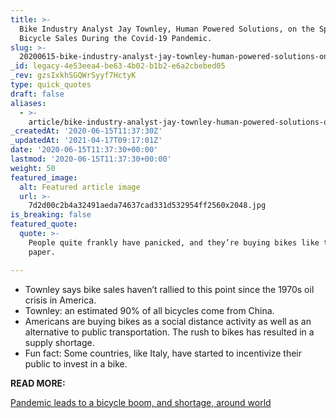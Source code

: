 ```yaml
---
title: >-
  Bike Industry Analyst Jay Townley, Human Powered Solutions, on the Spike in
  Bicycle Sales During the Covid-19 Pandemic.
slug: >-
  20200615-bike-industry-analyst-jay-townley-human-powered-solutions-on-the-spike-in-bicycle-sales-during-the-covid-19-pandemic
_id: legacy-4e53eea4-be63-4b02-b1b2-e6a2cbebed05
_rev: gzsIxkhSGQWrSyyf7HctyK
type: quick_quotes
draft: false
aliases:
  - >-
    article/bike-industry-analyst-jay-townley-human-powered-solutions-on-the-spike-in-bicycle-sales-during-the-covid-19-pandemic/
_createdAt: '2020-06-15T11:37:30Z'
_updatedAt: '2021-04-17T09:17:01Z'
date: '2020-06-15T11:37:30+00:00'
lastmod: '2020-06-15T11:37:30+00:00'
weight: 50
featured_image:
  alt: Featured article image
  url: >-
    7d2d00c2b4a32491aeda74637cad331d532954ff2560x2048.jpg
is_breaking: false
featured_quote:
  quote: >-
    People quite frankly have panicked, and they’re buying bikes like toilet
    paper.

---
```

* Townley says bike sales haven’t rallied to this point since the 1970s oil crisis in America.
* Townley: an estimated 90% of all bicycles come from China.
* Americans are buying bikes as a social distance activity as well as an alternative to public transportation. The rush to bikes has resulted in a supply shortage.
* Fun fact: Some countries, like Italy, have started to incentivize their public to invest in a bike.

**READ MORE:**

[Pandemic leads to a bicycle boom, and shortage, around world](https://apnews.com/39b3691b8e1ea3d74d1280a75e451a36)